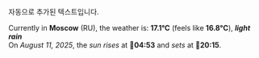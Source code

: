 
자동으로 추가된 텍스트입니다.

<!--START_SECTION:weather:moscow-->
Currently in **Moscow** (RU), the weather is: **17.1°C** (feels like **16.8°C**), ***light rain***<br/>
On *August 11, 2025*, the *sun rises* at 🌅**04:53** and *sets* at 🌇**20:15**.
<!--END_SECTION:weather-->
